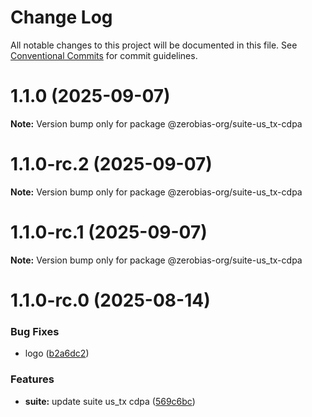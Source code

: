 # Change Log

All notable changes to this project will be documented in this file.
See [Conventional Commits](https://conventionalcommits.org) for commit guidelines.

# 1.1.0 (2025-09-07)

**Note:** Version bump only for package @zerobias-org/suite-us_tx-cdpa





# 1.1.0-rc.2 (2025-09-07)

**Note:** Version bump only for package @zerobias-org/suite-us_tx-cdpa





# 1.1.0-rc.1 (2025-09-07)

**Note:** Version bump only for package @zerobias-org/suite-us_tx-cdpa





# 1.1.0-rc.0 (2025-08-14)


### Bug Fixes

* logo ([b2a6dc2](https://github.com/zerobias-org/suite/commit/b2a6dc24d528fa7a0f4ce98179d745eac29b6f5d))


### Features

* **suite:** update suite us_tx cdpa ([569c6bc](https://github.com/zerobias-org/suite/commit/569c6bc2e1eb43cac1ddc4bafd0cb94d92ee51f4))

